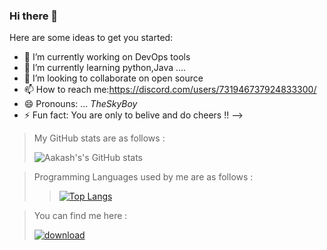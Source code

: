 ### Hi there 👋

Here are some ideas to get you started:
- 🔭 I’m currently working on DevOps tools
- 🌱 I’m currently learning python,Java ....
- 👯 I’m looking to collaborate on open source
- 📫 How to reach me:https://discord.com/users/731946737924833300/
- 😄 Pronouns: ... *TheSkyBoy*
- ⚡ Fun fact: You are only to belive and do cheers !!
-->


>My GitHub stats are as follows :   
>
>![Aakash's's GitHub stats](https://github-readme-stats.vercel.app/api?username=AAKASH707&theme=dracula&show_icons=true)


> Programming Languages used by me are as follows :
>
>>[![Top Langs](https://github-readme-stats.vercel.app/api/top-langs/?username=AAKASH707&theme=dracula&layout=compact)](https://github.com/anuraghazra/github-readme-stats)



> You can find me here :
>
>  <a href="https://discordapp.com/users/731946737924833300/"><img src="https://i.ibb.co/hVNgVt8/download.jpg" alt="download" border="0"></a>
